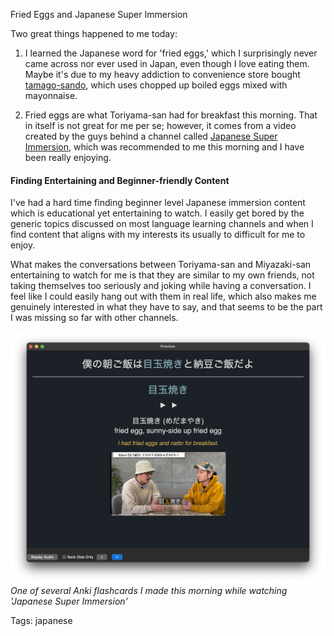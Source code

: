 Fried Eggs and Japanese Super Immersion

Two great things happened to me today:

1. I learned the Japanese word for 'fried eggs,' which I surprisingly never came across nor ever used in Japan, even though I love eating them. Maybe it's due to my heavy addiction to convenience store bought [tamago-sando](https://www.youtube.com/watch?v=RelaC9GBwMs), which uses chopped up boiled eggs mixed with mayonnaise.

2. Fried eggs are what Toriyama-san had for breakfast this morning. That in itself is not great for me per se; however, it comes from a video created by the guys behind a channel called [Japanese Super Immersion](https://www.youtube.com/@JSI55), which was recommended to me this morning and I have been really enjoying.

#### Finding Entertaining and Beginner-friendly Content

I've had a hard time finding beginner level Japanese immersion content which is educational yet entertaining to watch. I easily get bored by the generic topics discussed on most language learning channels and when I find content that aligns with my interests its usually to difficult for me to enjoy.

What makes the conversations between Toriyama-san and Miyazaki-san entertaining to watch for me is that they are similar to my own friends, not taking themselves too seriously and joking while having a conversation. I feel like I could easily hang out with them in real life, which also makes me genuinely interested in what they have to say, and that seems to be the part I was missing so far with other channels.

![fried-egg](./img/fried-egg-nihongo.png)*One of several Anki flashcards I made this morning while watching 'Japanese Super Immersion'*

Tags: japanese